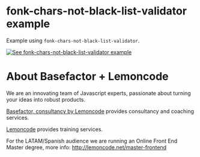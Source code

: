 # fonk-chars-not-black-list-validator example

Example using `fonk-chars-not-black-list-validator`.

[![See fonk-chars-not-black-list-validator example](https://codesandbox.io/static/img/play-codesandbox.svg)](https://codesandbox.io/s/github/lemoncode/fonk-chars-not-black-list-validator/tree/master/examples/js)

# About Basefactor + Lemoncode

We are an innovating team of Javascript experts, passionate about turning your ideas into robust products.

[Basefactor, consultancy by Lemoncode](http://www.basefactor.com) provides consultancy and coaching services.

[Lemoncode](http://lemoncode.net/services/en/#en-home) provides training services.

For the LATAM/Spanish audience we are running an Online Front End Master degree, more info: http://lemoncode.net/master-frontend
